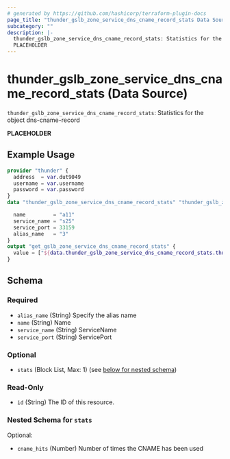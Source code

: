 ```yaml
---
# generated by https://github.com/hashicorp/terraform-plugin-docs
page_title: "thunder_gslb_zone_service_dns_cname_record_stats Data Source - terraform-provider-thunder"
subcategory: ""
description: |-
  thunder_gslb_zone_service_dns_cname_record_stats: Statistics for the object dns-cname-record
  PLACEHOLDER
---
```


# thunder_gslb_zone_service_dns_cname_record_stats (Data Source)

`thunder_gslb_zone_service_dns_cname_record_stats`: Statistics for the object dns-cname-record

__PLACEHOLDER__

## Example Usage

```terraform
provider "thunder" {
  address  = var.dut9049
  username = var.username
  password = var.password
}
data "thunder_gslb_zone_service_dns_cname_record_stats" "thunder_gslb_zone_service_dns_cname_record_stats" {

  name         = "a11"
  service_name = "s25"
  service_port = 33159
  alias_name   = "3"
}
output "get_gslb_zone_service_dns_cname_record_stats" {
  value = ["${data.thunder_gslb_zone_service_dns_cname_record_stats.thunder_gslb_zone_service_dns_cname_record_stats}"]
}
```

<!-- schema generated by tfplugindocs -->
## Schema

### Required

- `alias_name` (String) Specify the alias name
- `name` (String) Name
- `service_name` (String) ServiceName
- `service_port` (String) ServicePort

### Optional

- `stats` (Block List, Max: 1) (see [below for nested schema](#nestedblock--stats))

### Read-Only

- `id` (String) The ID of this resource.

<a id="nestedblock--stats"></a>
### Nested Schema for `stats`

Optional:

- `cname_hits` (Number) Number of times the CNAME has been used


